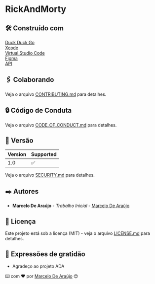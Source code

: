 # RickAndMorty

## 🛠️ Construído com

[Duck Duck Go](https://duckduckgo.com) <br>
[Xcode](https://developer.apple.com/xcode/) <br>
[Virtual Studio Code](https://code.visualstudio.com) <br>
[Figma](https://www.figma.com/downloads/) <br>
[API](https://rickandmortyapi.com) <br>

## 🖇️ Colaborando

Veja o arquivo [CONTRIBUTING.md](https://github.com/AIWASS23/RickAndMorty/blob/main/CONTRIBUTING.md) para detalhes.

## 🔒 Código de Conduta

Veja o arquivo [CODE_OF_CONDUCT.md](https://github.com/AIWASS23/RickAndMorty/blob/main/CODE_OF_CONDUCT.md) para detalhes.

## 📌 Versão

| Version | Supported          |
| ------- | ------------------ |
| 1.0     | :white_check_mark: |

Veja o arquivo [SECURITY.md](https://github.com/AIWASS23/RickAndMorty/blob/main/SECURITY.md) para detalhes.

## ✒️ Autores

* **Marcelo De Araújo** - *Trabalho Inicial* - [Marcelo De Araújo](https://github.com/AIWASS23)

## 📄 Licença

Este projeto está sob a licença (MIT) - veja o arquivo [LICENSE.md](https://github.com/AIWASS23/ML/blob/main/LICENSE) para detalhes.

## 🎁 Expressões de gratidão

* Agradeço ao projeto ADA

⌨️ com ❤️ por [Marcelo De Araújo](https://gist.github.com/AIWASS23) 😊
